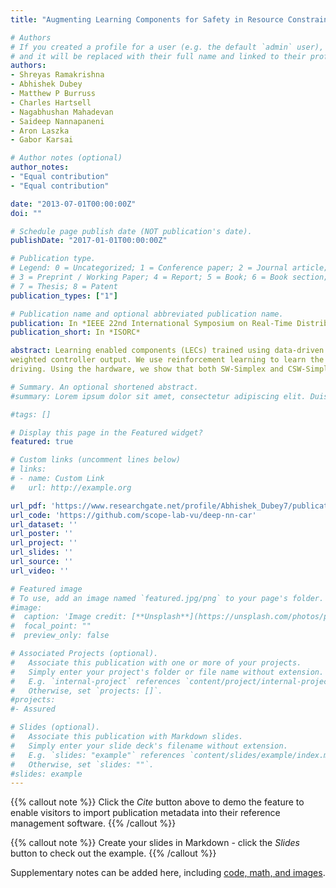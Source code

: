 ```yaml
---
title: "Augmenting Learning Components for Safety in Resource Constrained Autonomous Robots"

# Authors
# If you created a profile for a user (e.g. the default `admin` user), write the username (folder name) here 
# and it will be replaced with their full name and linked to their profile.
authors:
- Shreyas Ramakrishna
- Abhishek Dubey
- Matthew P Burruss
- Charles Hartsell
- Nagabhushan Mahadevan
- Saideep Nannapaneni
- Aron Laszka
- Gabor Karsai

# Author notes (optional)
author_notes:
- "Equal contribution"
- "Equal contribution"

date: "2013-07-01T00:00:00Z"
doi: ""

# Schedule page publish date (NOT publication's date).
publishDate: "2017-01-01T00:00:00Z"

# Publication type.
# Legend: 0 = Uncategorized; 1 = Conference paper; 2 = Journal article;
# 3 = Preprint / Working Paper; 4 = Report; 5 = Book; 6 = Book section;
# 7 = Thesis; 8 = Patent
publication_types: ["1"]

# Publication name and optional abbreviated publication name.
publication: In *IEEE 22nd International Symposium on Real-Time Distributed Computing*
publication_short: In *ISORC*

abstract: Learning enabled components (LECs) trained using data-driven algorithms are increasingly being used in autonomous robots commonly found in factories, hospitals, and educational laboratories. However, these LECs do not provide any safety guarantees, and testing them is challenging. In this paper, we introduce a framework that performs weighted simplex strategy based supervised safety control, resource management and confidence estimation of autonomous robots. Specifically, we describe two weighted simplex strategies: (a) simple weighted simplex strategy (SW-Simplex) that computes a weighted controller output by comparing the decisions between a safety supervisor and an LEC, and (b) a context-sensitive weighted simplex strategy (CSW-Simplex) that computes a context-aware
weighted controller output. We use reinforcement learning to learn the contextual weights. We also introduce a system monitor that uses the current state information and a Bayesian network model learned from past data to estimate the probability of the robotic system staying in the safe working region. To aid resource constrained robots in performing complex computations of these weighted simplex strategies, we describe a resource manager that offloads tasks to an available fog nodes. The paper also describes a hardware testbed called DeepNNCar, which is a low cost resource-constrained RC car, built to perform autonomous
driving. Using the hardware, we show that both SW-Simplex and CSW-Simplex have 40% and 60% fewer safety violations, while demonstrating higher optimized speed during indoor driving (∼ 0.40 m/s) than the original system (using only LECs)

# Summary. An optional shortened abstract.
#summary: Lorem ipsum dolor sit amet, consectetur adipiscing elit. Duis posuere tellus ac convallis placerat. Proin tincidunt magna sed ex sollicitudin condimentum.

#tags: []

# Display this page in the Featured widget?
featured: true

# Custom links (uncomment lines below)
# links:
# - name: Custom Link
#   url: http://example.org

url_pdf: 'https://www.researchgate.net/profile/Abhishek_Dubey7/publication/332289747_Augmenting_Learning_Components_for_Safety_in_Resource_Constrained_Autonomous_Robots/links/5cac166c4585157bd32d288f/Augmenting-Learning-Components-for-Safety-in-Resource-Constrained-Autonomous-Robots.pdf'
url_code: 'https://github.com/scope-lab-vu/deep-nn-car'
url_dataset: ''
url_poster: ''
url_project: ''
url_slides: ''
url_source: ''
url_video: ''

# Featured image
# To use, add an image named `featured.jpg/png` to your page's folder. 
#image:
#  caption: 'Image credit: [**Unsplash**](https://unsplash.com/photos/pLCdAaMFLTE)'
#  focal_point: ""
#  preview_only: false

# Associated Projects (optional).
#   Associate this publication with one or more of your projects.
#   Simply enter your project's folder or file name without extension.
#   E.g. `internal-project` references `content/project/internal-project/index.md`.
#   Otherwise, set `projects: []`.
#projects:
#- Assured 

# Slides (optional).
#   Associate this publication with Markdown slides.
#   Simply enter your slide deck's filename without extension.
#   E.g. `slides: "example"` references `content/slides/example/index.md`.
#   Otherwise, set `slides: ""`.
#slides: example
---
```


{{% callout note %}}
Click the *Cite* button above to demo the feature to enable visitors to import publication metadata into their reference management software.
{{% /callout %}}

{{% callout note %}}
Create your slides in Markdown - click the *Slides* button to check out the example.
{{% /callout %}}

Supplementary notes can be added here, including [code, math, and images](https://wowchemy.com/docs/writing-markdown-latex/).
